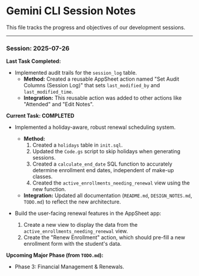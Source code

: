# Gemini CLI Session Notes

This file tracks the progress and objectives of our development sessions.

---

### **Session: 2025-07-26**

**Last Task Completed:**
- Implemented audit trails for the `session_log` table.
  - **Method:** Created a reusable AppSheet action named "Set Audit Columns (Session Log)" that sets `last_modified_by` and `last_modified_time`.
  - **Integration:** This reusable action was added to other actions like "Attended" and "Edit Notes".

**Current Task: COMPLETED**
- Implemented a holiday-aware, robust renewal scheduling system.
  - **Method:**
    1.  Created a `holidays` table in `init.sql`.
    2.  Updated the `Code.gs` script to skip holidays when generating sessions.
    3.  Created a `calculate_end_date` SQL function to accurately determine enrollment end dates, independent of make-up classes.
    4.  Created the `active_enrollments_needing_renewal` view using the new function.
  - **Integration:** Updated all documentation (`README.md`, `DESIGN_NOTES.md`, `TODO.md`) to reflect the new architecture.

- Build the user-facing renewal features in the AppSheet app:
  1.  Create a new view to display the data from the `active_enrollments_needing_renewal` view.
  2.  Create the "Renew Enrollment" action, which should pre-fill a new enrollment form with the student's data.

**Upcoming Major Phase (from `TODO.md`):**
- Phase 3: Financial Management & Renewals.
